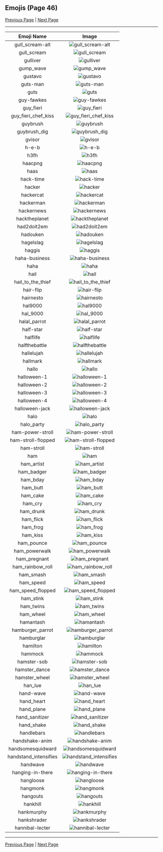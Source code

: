 
## Emojis (Page 46)

[Previous Page](/docs/hc/page-g-0045.md)
  | [Next Page](/docs/hc/page-h-0047.md)

<hr />

|Emoji Name|Image|
| :-: | :-: |
|gull_scream-alt| ![gull_scream-alt](/emojis/hc/gull_scream-alt.gif)|
|gull_scream| ![gull_scream](/emojis/hc/gull_scream.gif)|
|gulliver| ![gulliver](/emojis/hc/gulliver.png)|
|gump_wave| ![gump_wave](/emojis/hc/gump_wave.gif)|
|gustavo| ![gustavo](/emojis/hc/gustavo.png)|
|guts-man| ![guts-man](/emojis/hc/guts-man.png)|
|guts| ![guts](/emojis/hc/guts.png)|
|guy-fawkes| ![guy-fawkes](/emojis/hc/guy-fawkes.png)|
|guy_fieri| ![guy_fieri](/emojis/hc/guy_fieri.png)|
|guy_fieri_chef_kiss| ![guy_fieri_chef_kiss](/emojis/hc/guy_fieri_chef_kiss.png)|
|guybrush| ![guybrush](/emojis/hc/guybrush.png)|
|guybrush_dig| ![guybrush_dig](/emojis/hc/guybrush_dig.gif)|
|gvisor| ![gvisor](/emojis/hc/gvisor.png)|
|h-e-b| ![h-e-b](/emojis/hc/h-e-b.png)|
|h3fh| ![h3fh](/emojis/hc/h3fh.gif)|
|haacpng| ![haacpng](/emojis/hc/haacpng.png)|
|haas| ![haas](/emojis/hc/haas.png)|
|hack-time| ![hack-time](/emojis/hc/hack-time.gif)|
|hacker| ![hacker](/emojis/hc/hacker.png)|
|hackercat| ![hackercat](/emojis/hc/hackercat.png)|
|hackerman| ![hackerman](/emojis/hc/hackerman.jpg)|
|hackernews| ![hackernews](/emojis/hc/hackernews.png)|
|hacktheplanet| ![hacktheplanet](/emojis/hc/hacktheplanet.png)|
|had2doit2em| ![had2doit2em](/emojis/hc/had2doit2em.png)|
|hadouken| ![hadouken](/emojis/hc/hadouken.jpg)|
|hagelslag| ![hagelslag](/emojis/hc/hagelslag.png)|
|haggis| ![haggis](/emojis/hc/haggis.png)|
|haha-business| ![haha-business](/emojis/hc/haha-business.png)|
|haha| ![haha](/emojis/hc/haha.png)|
|hail| ![hail](/emojis/hc/hail.png)|
|hail_to_the_thief| ![hail_to_the_thief](/emojis/hc/hail_to_the_thief.jpg)|
|hair-flip| ![hair-flip](/emojis/hc/hair-flip.gif)|
|hairnesto| ![hairnesto](/emojis/hc/hairnesto.png)|
|hal9000| ![hal9000](/emojis/hc/hal9000.png)|
|hal_9000| ![hal_9000](/emojis/hc/hal_9000.png)|
|halal_parrot| ![halal_parrot](/emojis/hc/halal_parrot.gif)|
|half-star| ![half-star](/emojis/hc/half-star.png)|
|halflife| ![halflife](/emojis/hc/halflife.png)|
|halfthebattle| ![halfthebattle](/emojis/hc/halfthebattle.png)|
|hallelujah| ![hallelujah](/emojis/hc/hallelujah.png)|
|hallmark| ![hallmark](/emojis/hc/hallmark.png)|
|hallo| ![hallo](/emojis/hc/hallo.gif)|
|halloween-1| ![halloween-1](/emojis/hc/halloween-1.gif)|
|halloween-2| ![halloween-2](/emojis/hc/halloween-2.gif)|
|halloween-3| ![halloween-3](/emojis/hc/halloween-3.gif)|
|halloween-4| ![halloween-4](/emojis/hc/halloween-4.gif)|
|halloween-jack| ![halloween-jack](/emojis/hc/halloween-jack.gif)|
|halo| ![halo](/emojis/hc/halo.png)|
|halo_party| ![halo_party](/emojis/hc/halo_party.gif)|
|ham-power-stroll| ![ham-power-stroll](/emojis/hc/ham-power-stroll.gif)|
|ham-stroll-flopped| ![ham-stroll-flopped](/emojis/hc/ham-stroll-flopped.gif)|
|ham-stroll| ![ham-stroll](/emojis/hc/ham-stroll.gif)|
|ham| ![ham](/emojis/hc/ham.png)|
|ham_artist| ![ham_artist](/emojis/hc/ham_artist.png)|
|ham_badger| ![ham_badger](/emojis/hc/ham_badger.png)|
|ham_bday| ![ham_bday](/emojis/hc/ham_bday.png)|
|ham_butt| ![ham_butt](/emojis/hc/ham_butt.png)|
|ham_cake| ![ham_cake](/emojis/hc/ham_cake.gif)|
|ham_cry| ![ham_cry](/emojis/hc/ham_cry.gif)|
|ham_drunk| ![ham_drunk](/emojis/hc/ham_drunk.gif)|
|ham_flick| ![ham_flick](/emojis/hc/ham_flick.gif)|
|ham_frog| ![ham_frog](/emojis/hc/ham_frog.gif)|
|ham_kiss| ![ham_kiss](/emojis/hc/ham_kiss.gif)|
|ham_pounce| ![ham_pounce](/emojis/hc/ham_pounce.gif)|
|ham_powerwalk| ![ham_powerwalk](/emojis/hc/ham_powerwalk.gif)|
|ham_pregnant| ![ham_pregnant](/emojis/hc/ham_pregnant.png)|
|ham_rainbow_roll| ![ham_rainbow_roll](/emojis/hc/ham_rainbow_roll.gif)|
|ham_smash| ![ham_smash](/emojis/hc/ham_smash.gif)|
|ham_speed| ![ham_speed](/emojis/hc/ham_speed.gif)|
|ham_speed_flopped| ![ham_speed_flopped](/emojis/hc/ham_speed_flopped.gif)|
|ham_stink| ![ham_stink](/emojis/hc/ham_stink.png)|
|ham_twins| ![ham_twins](/emojis/hc/ham_twins.gif)|
|ham_wheel| ![ham_wheel](/emojis/hc/ham_wheel.gif)|
|hamantash| ![hamantash](/emojis/hc/hamantash.png)|
|hamburger_parrot| ![hamburger_parrot](/emojis/hc/hamburger_parrot.gif)|
|hamburglar| ![hamburglar](/emojis/hc/hamburglar.gif)|
|hamilton| ![hamilton](/emojis/hc/hamilton.png)|
|hammock| ![hammock](/emojis/hc/hammock.png)|
|hamster-sob| ![hamster-sob](/emojis/hc/hamster-sob.png)|
|hamster_dance| ![hamster_dance](/emojis/hc/hamster_dance.gif)|
|hamster_wheel| ![hamster_wheel](/emojis/hc/hamster_wheel.gif)|
|han_lue| ![han_lue](/emojis/hc/han_lue.png)|
|hand-wave| ![hand-wave](/emojis/hc/hand-wave.gif)|
|hand_heart| ![hand_heart](/emojis/hc/hand_heart.gif)|
|hand_plane| ![hand_plane](/emojis/hc/hand_plane.png)|
|hand_sanitizer| ![hand_sanitizer](/emojis/hc/hand_sanitizer.png)|
|hand_shake| ![hand_shake](/emojis/hc/hand_shake.gif)|
|handlebars| ![handlebars](/emojis/hc/handlebars.png)|
|handshake-anim| ![handshake-anim](/emojis/hc/handshake-anim.gif)|
|handsomesquidward| ![handsomesquidward](/emojis/hc/handsomesquidward.png)|
|handstand_intensifies| ![handstand_intensifies](/emojis/hc/handstand_intensifies.gif)|
|handwave| ![handwave](/emojis/hc/handwave.gif)|
|hanging-in-there| ![hanging-in-there](/emojis/hc/hanging-in-there.png)|
|hangloose| ![hangloose](/emojis/hc/hangloose.png)|
|hangmonk| ![hangmonk](/emojis/hc/hangmonk.gif)|
|hangouts| ![hangouts](/emojis/hc/hangouts.png)|
|hankhill| ![hankhill](/emojis/hc/hankhill.png)|
|hankmurphy| ![hankmurphy](/emojis/hc/hankmurphy.jpg)|
|hankshrader| ![hankshrader](/emojis/hc/hankshrader.png)|
|hannibal-lecter| ![hannibal-lecter](/emojis/hc/hannibal-lecter.png)|

<hr/>

[Previous Page](/docs/hc/page-g-0045.md)
  | [Next Page](/docs/hc/page-h-0047.md)